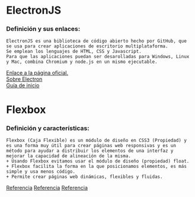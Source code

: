 # ElectronJS
### Definición y sus enlaces:
```
ElectronJS es una biblioteca de código abierto hecho por GitHub, que se usa para crear aplicaciones de escritorio multiplataforma.    
Se emplean los lenguajes de HTML, CSS y Javascript.  
Para que las aplicaciones puedan ser desarolladas para Windows, Linux y Mac, combina Chromium y node.js en un mismo ejecutable.
```
[Enlace a la página oficial.](https://electronjs.org/)  
[Sobre Electron](https://electronjs.org/docs/tutorial/about)  
[Guía de inicio](https://electronjs.org/docs/tutorial/quick-start)

# Flexbox
### Definición y características:
```
Flexbox (Caja Flexible) es un módulo de diseño en CSS3 (Propiedad) y es una forma muy útil para crear páginas web responsivas y es un método para ayudar a distribuir los elementos de una interfaz y mejorar la capacidad de alineación de la misma.  
+ Usando Flexbox evitamos usar el módulo de diseño (propiedad) float.  
+ Flexbox facilita la forma en la que posicionamos elementos, es más simple y usa menos código.  
+ Permite crear páginas web dinámicas, flexibles y fluidas.
```
[Referencia](https://filisantillan.com/el-gran-poder-de-css3-flexbox/)
[Referencia](https://developer.mozilla.org/es/docs/Web/CSS/CSS_Flexible_Box_Layout/Conceptos_Basicos_de_Flexbox)
[Referencia](https://www.emenia.es/flexbox-la-caja-flexible-css3/)
